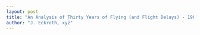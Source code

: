 ```yaml
---
layout: post
title: "An Analysis of Thirty Years of Flying (and Flight Delays) - 1987-2017"
author: "J. Eckroth, xyz"
---
```


